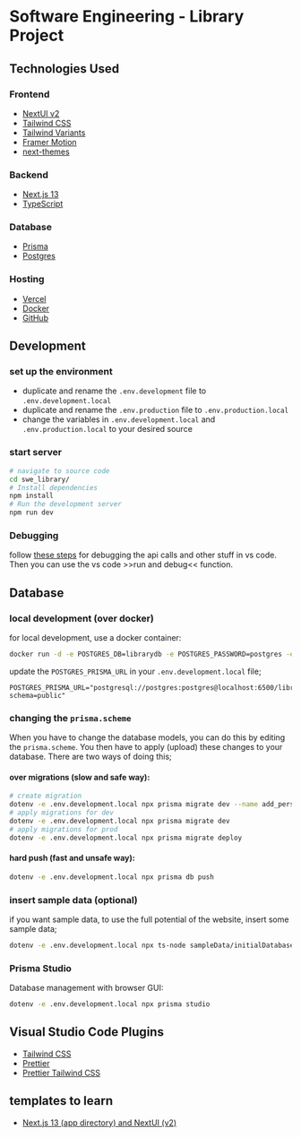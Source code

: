 # Software Engineering - Library Project


## Technologies Used

### Frontend
- [NextUI v2](https://nextui.org/)
- [Tailwind CSS](https://tailwindcss.com/)
- [Tailwind Variants](https://tailwind-variants.org)
- [Framer Motion](https://www.framer.com/motion/)
- [next-themes](https://github.com/pacocoursey/next-themes)

### Backend
- [Next.js 13](https://nextjs.org/docs/getting-started)
- [TypeScript](https://www.typescriptlang.org/)

### Database
- [Prisma](https://www.prisma.io/)
- [Postgres](https://www.postgresql.org/)

### Hosting
- [Vercel](https://vercel.com/)
- [Docker](https://www.docker.com/)
- [GitHub](https://github.com/)


## Development
### set up the environment
- duplicate and rename the `.env.development` file to `.env.development.local`
- duplicate and rename the `.env.production` file to `.env.production.local`
- change the variables in `.env.development.local` and `.env.production.local` to your desired source

### start server
```bash
# navigate to source code
cd swe_library/
# Install dependencies
npm install
# Run the development server
npm run dev
```

### Debugging
follow [these steps](https://nextjs.org/docs/pages/building-your-application/configuring/debugging#debugging-with-vs-code) for debugging the api calls and other stuff in vs code.
Then you can use the vs code >>run and debug<< function.


## Database
### local development (over docker)
for local development, use a docker container:
```bash
docker run -d -e POSTGRES_DB=librarydb -e POSTGRES_PASSWORD=postgres -e POSTGRES_USER=postgres -p "6500:5432" postgres
```

update the `POSTGRES_PRISMA_URL` in your `.env.development.local` file;
```
POSTGRES_PRISMA_URL="postgresql://postgres:postgres@localhost:6500/librarydb?schema=public"
```
### changing the `prisma.scheme`
When you have to change the database models, you can do this by editing the `prisma.scheme`.
You then have to apply (upload) these changes to your database. There are two ways of doing this;

#### over migrations (slow and safe way):
```bash
# create migration
dotenv -e .env.development.local npx prisma migrate dev --name add_person_table
# apply migrations for dev
dotenv -e .env.development.local npx prisma migrate dev
# apply migrations for prod
dotenv -e .env.development.local npx prisma migrate deploy
```

#### hard push (fast and unsafe way):
```bash
dotenv -e .env.development.local npx prisma db push
```

### insert sample data (optional)
if you want sample data, to use the full potential of the website, insert some sample data;
```bash
dotenv -e .env.development.local npx ts-node sampleData/initialDatabase.ts
```

### Prisma Studio
Database management with browser GUI:
```bash
dotenv -e .env.development.local npx prisma studio
```


## Visual Studio Code Plugins
- [Tailwind CSS](https://marketplace.visualstudio.com/items?itemName=bradlc.vscode-tailwindcss)
- [Prettier](https://marketplace.visualstudio.com/items?itemName=esbenp.prettier-vscode)
- [Prettier Tailwind CSS](https://github.com/tailwindlabs/prettier-plugin-tailwindcss)


## templates to learn
- [Next.js 13 (app directory) and NextUI (v2)](https://github.com/nextui-org/next-app-template/tree/main)